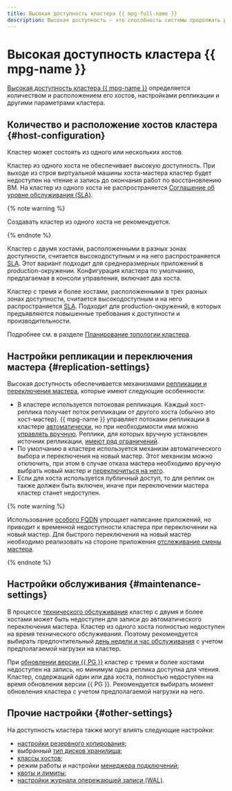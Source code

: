 ```yaml
---
title: Высокая доступность кластера {{ mpg-full-name }}
description: Высокая доступность — это способность системы продолжать работу при отказе одного или нескольких компонентов. Высокая доступность кластера {{ mpg-name }} определяется количеством и расположением его хостов, настройками репликации и другими параметрами кластера.
---
```


# Высокая доступность кластера {{ mpg-name }}

[Высокая доступность кластера {{ mpg-name }}](../../architecture/fault-tolerance.md#mdb-ha) определяется количеством и расположением его хостов, настройками репликации и другими параметрами кластера.

## Количество и расположение хостов кластера {#host-configuration}

Кластер может состоять из одного или нескольких хостов.

Кластер из одного хоста не обеспечивает высокую доступность. При выходе из строя виртуальной машины хоста-мастера кластер будет недоступен на чтение и запись до окончания работ по восстановлению ВМ. На кластер из одного хоста не распространяется [Соглашение об уровне обслуживания (SLA)](https://yandex.ru/legal/cloud_sla_mdb/).

{% note warning %}

Создавать кластер из одного хоста не рекомендуется.

{% endnote %}

Кластер с двумя хостами, расположенными в разных зонах доступности, считается высокодоступным и на него распространяется [SLA](https://yandex.ru/legal/cloud_sla_mdb/). Этот вариант подходит для среднеразмерных приложений в production-окружении. Конфигурация кластера по умолчанию, предлагаемая в консоли управления, включает два хоста.

Кластер с тремя и более хостами, расположенными в трех разных зонах доступности, считается высокодоступным и на него распространяется [SLA](https://yandex.ru/legal/cloud_sla_mdb/). Подходит для production-окружений, в которых предъявляются повышенные требования к доступности и производительности.

Подробнее см. в разделе [Планирование топологии кластера](planning-cluster-topology.md).

## Настройки репликации и переключения мастера {#replication-settings}

Высокая доступность обеспечивается механизмами [репликации и переключения мастера](replication.md), которые имеют следующие особенности:

* В кластере используется потоковая репликация. Каждый хост-реплика получает поток репликации от другого хоста (обычно это хост-мастер). {{ mpg-name }} управляет потоками репликации в кластере [автоматически](replication.md#replication-auto), но при необходимости ими можно [управлять вручную](../operations/hosts.md#update). Реплики, для которых вручную установлен источник репликации, [имеют ряд ограничений](replication.md#replication-manual).
* По умолчанию в кластере используется механизм автоматического выбора и переключения на новый мастер. Этот механизм можно отключить, при этом в случае отказа мастера необходимо вручную выбрать новый мастер и [переключиться на него](../operations/update#start-manual-failover).
* Если для хоста используется публичный доступ, то для реплик он также должен быть включен, иначе при переключении мастера кластер станет недоступен.

{% note warning %}

Использование [особого FQDN](../operations/connect.md#special-fqdns) упрощает написание приложений, но приводит к временной недоступности кластера при переключении на новый мастер. Для быстрого переключения на новый мастер необходимо реализовать на стороне приложения [отслеживание смены мастера](planning-cluster-topology.md#cluster-availability).

{% endnote %}

## Настройки обслуживания {#maintenance-settings}

В процессе [технического обслуживания](maintenance.md) кластер с двумя и более хостами может быть недоступен для записи до автоматического переключения мастера. Кластер из одного хоста полностью недоступен на время технического обслуживания. Поэтому рекомендуется выбирать предпочтительный [день недели и час обслуживания](maintenance#maintenance-window) с учетом предполагаемой нагрузки на кластер.

При [обновлении версии {{ PG }}](../operations/cluster-version-update.md) кластер с тремя и более хостами недоступен на запись, но минимум одна реплика доступна для чтения. Кластер, содержащий один или два хоста, полностью недоступен на время обновления версии {{ PG }}. Рекомендуется выбирать момент обновления кластера с учетом предполагаемой нагрузки на него.

## Прочие настройки {#other-settings}

На доступность кластера также могут влиять следующие настройки:

* [настройки резервного копирования](backup.md);
* выбранный [тип дисков хранилища](storage.md);
* [классы хостов](instance-types.md);
* режим работы и настройки [менеджера подключений](pooling.md);
* [квоты и лимиты](limits.md);
* [настройки журнала опережающей записи (WAL)](replication.md#write-sync-and-read-consistency).
